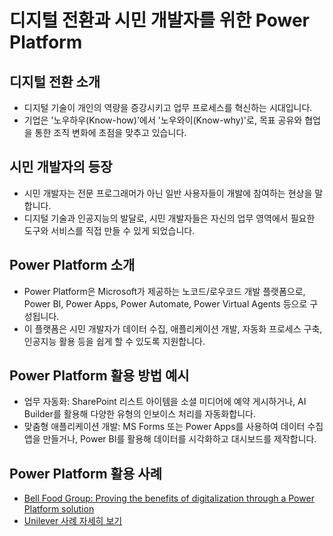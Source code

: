 # 디지털 전환과 시민 개발자를 위한 Power Platform

## 디지털 전환 소개
- 디지털 기술이 개인의 역량을 증강시키고 업무 프로세스를 혁신하는 시대입니다.  
- 기업은 '노우하우(Know-how)'에서 '노우와이(Know-why)'로, 목표 공유와 협업을 통한 조직 변화에 초점을 맞추고 있습니다.  

## 시민 개발자의 등장
- 시민 개발자는 전문 프로그래머가 아닌 일반 사용자들이 개발에 참여하는 현상을 말합니다.
- 디지털 기술과 인공지능의 발달로, 시민 개발자들은 자신의 업무 영역에서 필요한 도구와 서비스를 직접 만들 수 있게 되었습니다.

## Power Platform 소개
- Power Platform은 Microsoft가 제공하는 노코드/로우코드 개발 플랫폼으로, Power BI, Power Apps, Power Automate, Power Virtual Agents 등으로 구성됩니다.
- 이 플랫폼은 시민 개발자가 데이터 수집, 애플리케이션 개발, 자동화 프로세스 구축, 인공지능 활용 등을 쉽게 할 수 있도록 지원합니다.

## Power Platform 활용 방법 예시
- 업무 자동화: SharePoint 리스트 아이템을 소셜 미디어에 예약 게시하거나, AI Builder를 활용해 다양한 유형의 인보이스 처리를 자동화합니다.
- 맞춤형 애플리케이션 개발: MS Forms 또는 Power Apps를 사용하여 데이터 수집 앱을 만들거나, Power BI를 활용해 데이터를 시각화하고 대시보드를 제작합니다.

## Power Platform 활용 사례

- [Bell Food Group: Proving the benefits of digitalization through a Power Platform solution](https://pulse.microsoft.com/en/transform-en/retail-en/fa2-bell-food-group-proving-the-benefits-of-digitalization-through-a-power-platform-solution/)
- [Unilever 사례 자세히 보기](https://news.microsoft.com/source/features/digital-transformation/now-its-personal-unilevers-digital-journey-leads-to-real-results-for-consumers-and-employees/)


